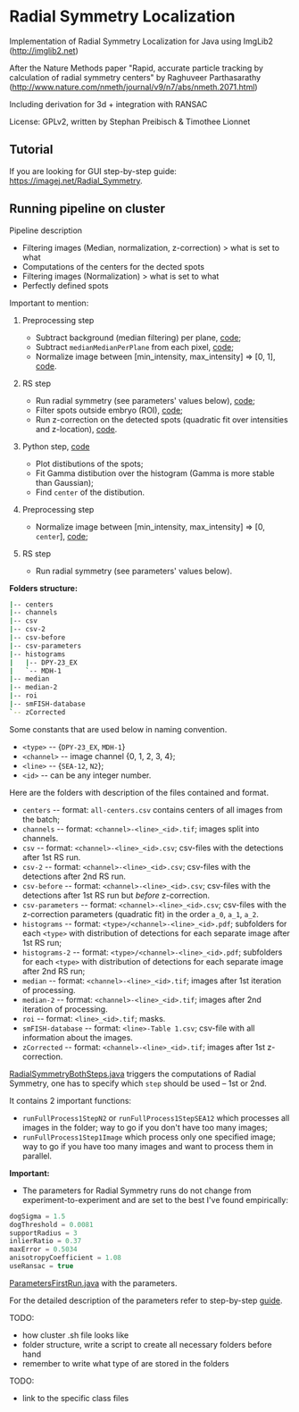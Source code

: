 # Radial Symmetry Localization

Implementation of Radial Symmetry Localization for Java using ImgLib2 (http://imglib2.net)

After the Nature Methods paper "Rapid, accurate particle tracking by calculation of radial symmetry centers" by Raghuveer Parthasarathy (http://www.nature.com/nmeth/journal/v9/n7/abs/nmeth.2071.html)

Including derivation for 3d + integration with RANSAC

License: GPLv2, written by Stephan Preibisch & Timothee Lionnet

## Tutorial

If you are looking for GUI step-by-step guide: https://imagej.net/Radial_Symmetry.

## Running pipeline on cluster

Pipeline description

- Filtering images (Median, normalization, z-correction) > what is set to what
- Computations of the centers for the dected spots
- Filtering images (Normalization) > what is set to what
- Perfectly defined spots

Important to mention:

1. Preprocessing step

   - Subtract background (median filtering) per plane, [code](https://github.com/PreibischLab/RadialSymmetryLocalization/blob/a8a064580af8eaa08d9298dc615bf7e65bacba39/src/main/java/process/radialsymmetry/cluster/Preprocess.java#L447);
   - Subtract `medianMedianPerPlane` from each pixel, [code](https://github.com/PreibischLab/RadialSymmetryLocalization/blob/a8a064580af8eaa08d9298dc615bf7e65bacba39/src/main/java/process/radialsymmetry/cluster/Preprocess.java#L450-L462);
   - Normalize image between [min_intensity, max_intensity] => [0, 1], [code](https://github.com/PreibischLab/RadialSymmetryLocalization/blob/a8a064580af8eaa08d9298dc615bf7e65bacba39/src/main/java/process/radialsymmetry/cluster/Preprocess.java#L474).

2. RS step

   - Run radial symmetry (see parameters' values below), [code](https://github.com/PreibischLab/RadialSymmetryLocalization/blob/a8a064580af8eaa08d9298dc615bf7e65bacba39/src/main/java/process/radialsymmetry/cluster/BatchProcess.java#L266);
   - Filter spots outside embryo (ROI), [code](https://github.com/PreibischLab/RadialSymmetryLocalization/blob/a8a064580af8eaa08d9298dc615bf7e65bacba39/src/main/java/process/radialsymmetry/cluster/BatchProcess.java#L285);
   - Run z-correction on the detected spots (quadratic fit over intensities and z-location), [code](https://github.com/PreibischLab/RadialSymmetryLocalization/blob/a8a064580af8eaa08d9298dc615bf7e65bacba39/src/main/java/process/radialsymmetry/cluster/BatchProcess.java#L313).

3. Python step, [code](https://github.com/PreibischLab/pretty-graphs/blob/master/up-to-date/create-distributions-after-first-run-all-types.ipynb)

   - Plot distibutions of the spots;
   - Fit Gamma distibution over the histogram (Gamma is more stable than Gaussian);
   - Find `center` of the distibution.

4. Preprocessing step

   - Normalize image between [min_intensity, max_intensity] => [0, `center`], [code](https://github.com/PreibischLab/RadialSymmetryLocalization/blob/a8a064580af8eaa08d9298dc615bf7e65bacba39/src/main/java/process/radialsymmetry/cluster/Preprocess.java#L509-L521);

5. RS step

   - Run radial symmetry (see parameters' values below).

**Folders structure:**

```bash
|-- centers
|-- channels
|-- csv
|-- csv-2
|-- csv-before
|-- csv-parameters
|-- histograms
|   |-- DPY-23_EX
|   `-- MDH-1
|-- median
|-- median-2
|-- roi
|-- smFISH-database
`-- zCorrected
```

Some constants that are used below in naming convention.

- `<type>` -- {`DPY-23_EX`, `MDH-1`}
- `<channel>` -- image channel {0, 1, 2, 3, 4};
- `<line>` -- {`SEA-12`, `N2`};
- `<id>` -- can be any integer number.

Here are the folders with description of the files contained and format.

- `centers` -- format: `all-centers.csv` contains centers of all images from the batch;
- `channels` -- format: `<channel>-<line>_<id>.tif`; images split into channels.
- `csv` -- format: `<channel>-<line>_<id>.csv`; csv-files with the detections after 1st RS run.
- `csv-2` -- format: `<channel>-<line>_<id>.csv`; csv-files with the detections after 2nd RS run.
- `csv-before` -- format: `<channel>-<line>_<id>.csv`; csv-files with the detections after 1st RS run but _before_ z-correction.
- `csv-parameters` -- format: `<channel>-<line>_<id>.csv`; csv-files with the z-correction parameters (quadratic fit) in the order `a_0`, `a_1`, `a_2`.
- `histograms` -- format: `<type>/<channel>-<line>_<id>.pdf`; subfolders for each `<type>` with distribution of detections for each separate image after 1st RS run;
- `histograms-2` -- format: `<type>/<channel>-<line>_<id>.pdf`; subfolders for each `<type>` with distribution of detections for each separate image after 2nd RS run;
- `median` -- format: `<channel>-<line>_<id>.tif`; images after 1st iteration of processing.
- `median-2` -- format: `<channel>-<line>_<id>.tif`; images after 2nd iteration of processing.
- `roi` -- format: `<line>_<id>.tif`; masks.
- `smFISH-database` -- format: `<line>-Table 1.csv`; csv-file with all information about the images.
- `zCorrected` -- format: `<channel>-<line>_<id>.tif`; images after 1st z-correction.

[RadialSymmetryBothSteps.java](https://github.com/PreibischLab/RadialSymmetryLocalization/blob/intron-cluster/src/main/java/cluster/radial/symmetry/process/RadialSymmetryBothSteps.java) triggers the computations of Radial Symmetry, one has to specify which `step` should be used – 1st or 2nd.

It contains 2 important functions:

- `runFullProcess1StepN2` or `runFullProcess1StepSEA12` which processes all images in the folder; way to go if you don't have too many images;
- `runFullProcess1Step1Image` which process only one specified image; way to go if you have too many images and want to process them in parallel.

**Important:**

- The parameters for Radial Symmetry runs do not change from experiment-to-experiment and are set to the best I've found empirically:

```java
dogSigma = 1.5
dogThreshold = 0.0081
supportRadius = 3
inlierRatio = 0.37
maxError = 0.5034
anisotropyCoefficient = 1.08
useRansac = true
```

[ParametersFirstRun.java](https://github.com/PreibischLab/RadialSymmetryLocalization/blob/intron-cluster/src/main/java/cluster/radial/symmetry/process/parameters/ParametersFirstRun.java) with the parameters.

For the detailed description of the parameters refer to step-by-step [guide](https://imagej.net/Radial_Symmetry#Detailed_Tutorial).

TODO:

- how cluster .sh file looks like
- folder structure, write a script to create all necessary folders before hand
- remember to write what type of are stored in the folders

TODO:

- link to the specific class files
